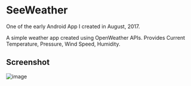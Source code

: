 # SeeWeather 


One of the early Android App I created in August, 2017.

A simple weather app created using OpenWeather APIs.
Provides Current Temperature, Pressure, Wind Speed, Humidity.


## Screenshot

![image](https://user-images.githubusercontent.com/25502209/133879936-5e83d446-ad71-4e67-a909-1d8ad4214480.png)
